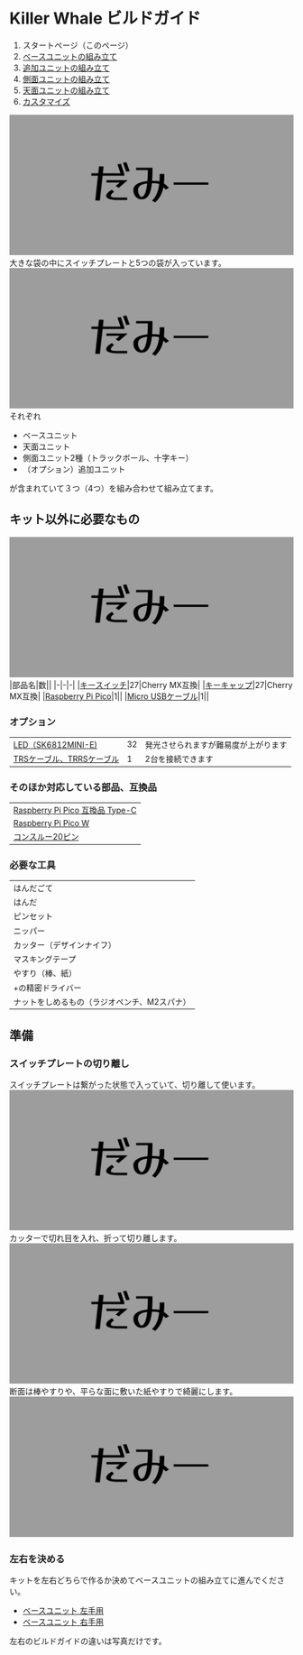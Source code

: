 # Killer Whale ビルドガイド

1. スタートページ（このページ）
2. [ベースユニットの組み立て](左手用/ベースユニット.md)
3. [追加ユニットの組み立て](左手用/追加ユニット.md)
5. [側面ユニットの組み立て](左手用/側面ユニット.md)
6. [天面ユニットの組み立て](左手用/天面ユニット.md)
7. [カスタマイズ](左手用/カスタマイズ.md)

![ダミーキャプション 完成図　注釈：片手のみ](img/IMG_.jpeg)  
大きな袋の中にスイッチプレートと5つの袋が入っています。
![ダミーキャプション 袋](img/IMG_.jpeg)   
それぞれ
- ベースユニット
- 天面ユニット
- 側面ユニット2種（トラックボール、十字キー）
- （オプション）追加ユニット

が含まれていて３つ（4つ）を組み合わせて組み立てます。

## キット以外に必要なもの
![ダミーキャプション 追加パーツ](img/IMG_.jpeg)  
|部品名|数||
|-|-|-|
|[キースイッチ](https://shop.yushakobo.jp/collections/all-switches)|27|Cherry MX互換|
|[キーキャップ](https://shop.yushakobo.jp/collections/keycaps)|27|Cherry MX互換|
|[Raspberry Pi Pico](https://shop.yushakobo.jp/products/raspberry-pi-pico)|1||
|[Micro USBケーブル](https://shop.yushakobo.jp/products/usb-cable-micro-b-0-8m)|1||

### オプション
<table>
    <tr>
      <td><a href="https://shop.yushakobo.jp/products/sk6812mini-e-10">LED（SK6812MINI-E)</a></td>
      <td>32</td>
      <td>発光させられますが難易度が上がります</td>
    </tr>
    <tr>
      <td><a href="https://shop.yushakobo.jp/products/trrs_cable">TRSケーブル、TRRSケーブル</a></td>
       <td>1</td>
      <td>2台を接続できます</td>
    </tr>
 </table>

### そのほか対応している部品、互換品

<table>
    <tr>
      <td><a href="https://shop.yushakobo.jp/products/7532">Raspberry Pi Pico 互換品 Type-C</a></td>
    </tr>
    <tr>
      <td><a href="https://shop.yushakobo.jp/products/7497">Raspberry Pi Pico W</a></td>
    </tr>
    <tr>
      <td><a href="https://shop.yushakobo.jp/products/31?variant=40815840067745">コンスルー20ピン</a></td>
    </tr>
 </table>

### 必要な工具
<table>
    <tr>
      <td>はんだごて</td>
    </tr>
    <tr>
      <td>はんだ</td>
    </tr>
    <tr>
      <td>ピンセット</td>
    </tr>
    <tr>
      <td>ニッパー</td>
    </tr>
    <tr>
      <td>カッター（デザインナイフ）</td>
    </tr>
    <tr>
      <td>マスキングテープ</td>
    </tr>
    <tr>
      <td>やすり（棒、紙）</td>
    </tr>
    <tr>
      <td>+の精密ドライバー</td>
    </tr>
    <tr>
      <td>ナットをしめるもの（ラジオペンチ、M2スパナ）</td>
    </tr>
 </table>

## 準備
### スイッチプレートの切り離し
スイッチプレートは繋がった状態で入っていて、切り離して使います。
![ダミーキャプション スイッチプレート全体、文字](img/IMG_.jpeg)  
カッターで切れ目を入れ、折って切り離します。
![ダミーキャプション カッター](img/IMG_.jpeg)  
断面は棒やすりや、平らな面に敷いた紙やすりで綺麗にします。
![ダミーキャプション やすり](img/IMG_.jpeg)  

### 左右を決める
キットを左右どちらで作るか決めてベースユニットの組み立てに進んでください。
- [ベースユニット 左手用](左手用/ベースユニット.md)
- [ベースユニット 右手用](右手用/ベースユニット.md)

左右のビルドガイドの違いは写真だけです。



